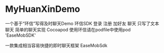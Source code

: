 # MyHuanXinDemo
一个基于“环信”写得及时聊天Demo
环信SDK
登录
注册
加好友
聊天
只写了文本聊天
简单的聊天实现
Cocoapod 使用环信请在podfile中使用pod 'EaseMobSDK'

一款集成相当容易快捷的即时聊天框架 EaseMobSdk
